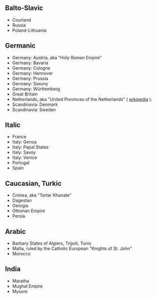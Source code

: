 ## Balto-Slavic

- Courland
- Russia
- Poland-Lithuania
 
## Germanic

- Germany: Austria, aka "Holy Roman Empire"
- Germany: Bavaria
- Germany: Cologne
- Germany: Hannover
- Germany: Prussia
- Germany: Saxony
- Germany: Württemberg
- Great Britain
- Netherlands, aka "United Provinces of the Netherlands" (
[wikipedia](https://en.wikipedia.org/wiki/Dutch_Republic)
).
- Scandinavia: Denmark
- Scandinavia: Sweden

## Italic

- France
- Italy: Genoa
- Italy: Papal States
- Italy: Savoy
- Italy: Venice
- Portugal
- Spain
 
## Caucasian, Turkic

- Crimea, aka "Tartar Khanate"
- Dagestan
- Georgia
- Ottoman Empire
- Persia

## Arabic

- Barbary States of Algiers, Tripoli, Tunis
- Malta, ruled by the Catholic European "Knights of St. John"
- Morocco

## India

- Maratha
- Mughal Empire
- Mysore
